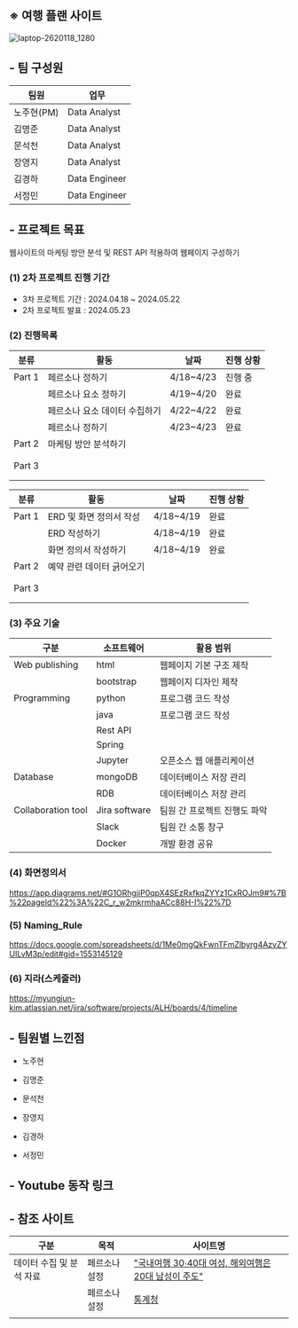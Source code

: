 ## ※ 여행 플랜 사이트
![laptop-2620118_1280](https://github.com/nohjuhyeon/AI_L.K.J/assets/151099231/913188c9-c114-4b2f-a173-805b7d860b65)

## - 팀 구성원
|팀원|업무|
|--|--|
|노주현(PM)|Data Analyst|
|김명준|Data Analyst|
|문석천|Data Analyst|
|장영지|Data Analyst|
|김경하|Data Engineer|
|서정민|Data Engineer|

## - 프로젝트 목표
웹사이트의 마케팅 방안 분석 및 REST API 적용하여 웹페이지 구성하기

### (1) 2차 프로젝트 진행 기간
- 3차 프로젝트 기간 : 2024.04.18 ~ 2024.05.22
- 2차 프로젝트 발표 : 2024.05.23

### (2) 진행목록
|분류|활동|날짜|진행 상황|
|--|--|--|--|
|Part 1|페르소나 정하기|4/18~4/23|진행 중|
||페르소나 요소 정하기|4/19~4/20|완료|
||페르소나 요소 데이터 수집하기|4/22~4/22|완료|
||페르소나 정하기|4/23~4/23|완료|
|Part 2|마케팅 방안 분석하기|||
|||||
|||||
|Part 3||||
|||||
|||||

|분류|활동|날짜|진행 상황|
|--|--|--|--|
|Part 1|ERD 및 화면 정의서 작성|4/18~4/19|완료|
||ERD 작성하기|4/18~4/19|완료|
||화면 정의서 작성하기|4/18~4/19|완료|
|Part 2|예약 관련 데이터 긁어오기|||
|||||
|||||
|Part 3||||
|||||
|||||
### (3) 주요 기술
|구분|소프트웨어|활용 범위|
|--|--|--|
|Web publishing|html|웹페이지 기본 구조 제작|
||bootstrap|웹페이지 디자인 제작|
|Programming|python|프로그램 코드 작성|
||java|프로그램 코드 작성|
||Rest API||
||Spring||
||Jupyter|오픈소스 웹 애플리케이션|
|Database|mongoDB|데이터베이스 저장 관리|
||RDB|데이터베이스 저장 관리|
|Collaboration tool|Jira software|팀원 간 프로젝트 진행도 파악|
||Slack|팀원 간 소통 창구|
||Docker|개발 환경 공유|

### (4) 화면정의서
https://app.diagrams.net/#G1ORhgjiP0qpX4SEzRxfkqZYYz1CxROJm9#%7B%22pageId%22%3A%22C_r_w2mkrmhaACc88H-I%22%7D 
### (5) Naming_Rule
https://docs.google.com/spreadsheets/d/1Me0mgQkFwnTFmZlbyrg4AzvZYUILvM3p/edit#gid=1553145129


### (6) 지라(스케줄러)
https://myungjun-kim.atlassian.net/jira/software/projects/ALH/boards/4/timeline

## - 팀원별 느낀점
- 노주현

- 김명준

- 문석천

- 장영지

- 김경하

- 서정민

## - Youtube 동작 링크

## - 참조 사이트
|구분|목적|사이트명|
|--|--|--|
|데이터 수집 및 분석 자료|페르소나 설정|["국내여행 30∙40대 여성, 해외여행은 20대 남성이 주도"](https://www.newspim.com/news/view/20240130000971)|
||페르소나 설정|[통계청](https://kosis.kr/statHtml/statHtml.do?orgId=113&tblId=DT_113_STBL_1029207&vw_cd=MT_ZTITLE&list_id=314_31401_013&scrId=&seqNo=&lang_mode=ko&obj_var_id=&itm_id=&conn_path=MT_ZTITLE&path=%252FstatisticsList%252FstatisticsListIndex.do)|
|||
